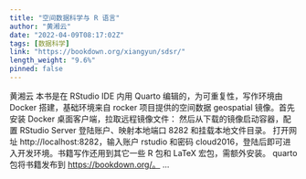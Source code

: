 ```yaml
---
title: "空间数据科学与 R 语言"
author: "黄湘云"
date: "2022-04-09T08:17:02Z"
tags: [数据科学]
link: "https://bookdown.org/xiangyun/sdsr/"
length_weight: "9.6%"
pinned: false
---
```


黄湘云 本书是在 RStudio IDE 内用 Quarto 编辑的，为可重复性，写作环境由 Docker 搭建，基础环境来自 rocker 项目提供的空间数据 geospatial 镜像。首先安装 Docker 桌面客户端，拉取远程镜像文件： 然后从下载的镜像启动容器，配置 RStudio Server 登陆账户、映射本地端口 8282 和挂载本地文件目录。 打开网址 http://localhost:8282，输入账户 rstudio 和密码 cloud2016，登陆后即可进入开发环境。书籍写作还用到其它一些 R 包和 LaTeX 宏包，需额外安装。 quarto 包将书籍发布到 https://bookdown.org/。 ...
